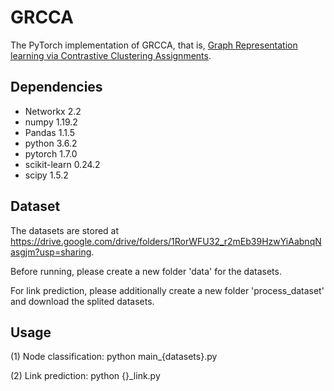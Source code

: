 # GRCCA

The PyTorch implementation of GRCCA, that is, [Graph Representation learning via Contrastive Clustering Assignments]("https://ieeexplore.ieee.org/document/10243574").

## Dependencies

- Networkx 2.2
- numpy 1.19.2
- Pandas 1.1.5
- python 3.6.2
- pytorch 1.7.0 
- scikit-learn 0.24.2
- scipy 1.5.2

## Dataset

The datasets are stored at https://drive.google.com/drive/folders/1RorWFU32_r2mEb39HzwYiAabnqNasgjm?usp=sharing.

Before running, please create a new folder 'data' for the datasets. 

For link prediction, please additionally create a new folder 'process_dataset' and download the splited datasets.

## Usage

(1) Node classification: 
python main_{datasets}.py

(2) Link prediction: 
python {}_link.py


